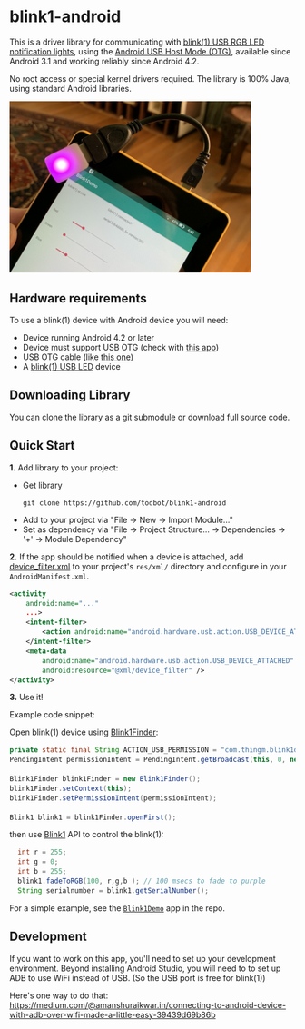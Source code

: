 # blink1-android


This is a driver library for communicating with [blink(1) USB RGB LED notification lights](https://blink1.thingm.com/), using the [Android USB Host Mode (OTG)](http://developer.android.com/guide/topics/connectivity/usb/host.html), available since Android 3.1 and working reliably since Android 4.2.

No root access or special kernel drivers required.
The library is 100% Java, using standard Android libraries.

<img src="./docs/blink1demo.jpg" width="425">

## Hardware requirements
To use a blink(1) device with Android device you will need:

* Device running Android 4.2 or later
* Device must support USB OTG (check with [this app](http://bit.ly/2upSUOG))
* USB OTG cable (like [this one](http://amzn.com/B00LN3LQKQ?tag=todbotblog-20))
* A [blink(1) USB LED](https://blink1.thingm.com/) device

## Downloading Library
You can clone the library as a git submodule or download full source code.

## Quick Start

**1.** Add library to your project:
* Get library
    ```
    git clone https://github.com/todbot/blink1-android
    ```
* Add to your project via "File -> New -> Import Module..."
* Set as dependency via "File -> Project Structure... -> Dependencies -> '+' -> Module Dependency"

**2.** If the app should be notified when a device is attached, add
[device_filter.xml](blink1/app/src/main/res/xml/device_filter.xml)
to your project's `res/xml/` directory and configure in your `AndroidManifest.xml`.

```xml
<activity
    android:name="..."
    ...>
    <intent-filter>
        <action android:name="android.hardware.usb.action.USB_DEVICE_ATTACHED" />
    </intent-filter>
    <meta-data
        android:name="android.hardware.usb.action.USB_DEVICE_ATTACHED"
        android:resource="@xml/device_filter" />
</activity>
```

**3.** Use it!

Example code snippet:

Open blink(1) device using [Blink1Finder](blink1/src/main/java/com/thingm/blink1/Blink1Finder.java):
```java
private static final String ACTION_USB_PERMISSION = "com.thingm.blink1demo.action.USB_PERMISSION";
PendingIntent permissionIntent = PendingIntent.getBroadcast(this, 0, new Intent(ACTION_USB_PERMISSION), 0);

Blink1Finder blink1Finder = new Blink1Finder();
blink1Finder.setContext(this);
blink1Finder.setPermissionIntent(permissionIntent);

Blink1 blink1 = blink1Finder.openFirst();     
```

then use [Blink1](blink/src/main/java/com/thingm/blink1/Blink1.java) API to control the blink(1):

```java
  int r = 255;
  int g = 0;
  int b = 255;
  blink1.fadeToRGB(100, r,g,b ); // 100 msecs to fade to purple
  String serialnumber = blink1.getSerialNumber();

```

For a simple example, see the [`Blink1Demo`](app/src/main/java/com/thingm/blink1demo/MainActivity.java) app in the repo.


## Development

If you want to work on this app, you'll need to set up your development
environment.  Beyond installing Android Studio, you will need to to
set up ADB to use WiFi instead of USB. (So the USB port is free for blink(1))

Here's one way to do that: https://medium.com/@amanshuraikwar.in/connecting-to-android-device-with-adb-over-wifi-made-a-little-easy-39439d69b86b
